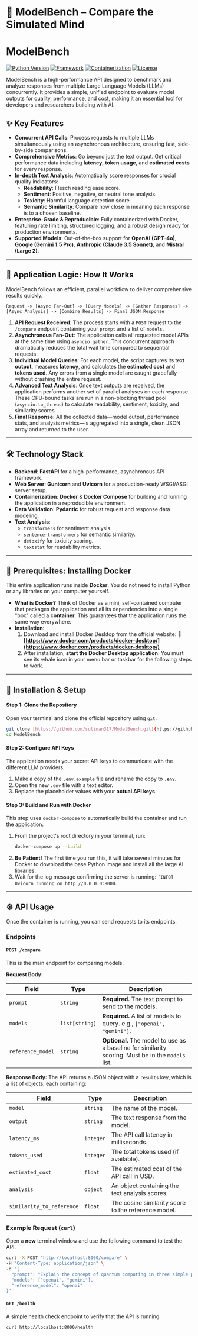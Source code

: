 # 🧠 ModelBench – Compare the Simulated Mind
# ModelBench

[![Python Version](https://img.shields.io/badge/Python-3.13-blue.svg)](https://www.python.org/)
[![Framework](https://img.shields.io/badge/Framework-FastAPI-green.svg)](https://fastapi.tiangolo.com/)
[![Containerization](https://img.shields.io/badge/Container-Docker-blue.svg)](https://www.docker.com/)
[![License](https://img.shields.io/badge/License-MIT-green.svg)](https://opensource.org/licenses/MIT)

ModelBench is a high-performance API designed to benchmark and analyze responses from multiple Large Language Models (LLMs) concurrently. It provides a simple, unified endpoint to evaluate model outputs for quality, performance, and cost, making it an essential tool for developers and researchers building with AI.

## ✨ Key Features

* **Concurrent API Calls**: Process requests to multiple LLMs simultaneously using an asynchronous architecture, ensuring fast, side-by-side comparisons.
* **Comprehensive Metrics**: Go beyond just the text output. Get critical performance data including **latency**, **token usage**, and **estimated costs** for every response.
* **In-depth Text Analysis**: Automatically score responses for crucial quality indicators:
    * **Readability**: Flesch reading ease score.
    * **Sentiment**: Positive, negative, or neutral tone analysis.
    * **Toxicity**: Harmful language detection score.
    * **Semantic Similarity**: Compare how close in meaning each response is to a chosen baseline.
* **Enterprise-Grade & Reproducible**: Fully containerized with Docker, featuring rate limiting, structured logging, and a robust design ready for production environments.
* **Supported Models**: Out-of-the-box support for **OpenAI (GPT-4o)**, **Google (Gemini 1.5 Pro)**, **Anthropic (Claude 3.5 Sonnet)**, and **Mistral (Large 2)**.

---

## 🧠 Application Logic: How It Works

ModelBench follows an efficient, parallel workflow to deliver comprehensive results quickly.

`Request -> [Async Fan-Out] -> [Query Models] -> [Gather Responses] -> [Async Analysis] -> [Combine Results] -> Final JSON Response`

1.  **API Request Received**: The process starts with a `POST` request to the `/compare` endpoint containing your `prompt` and a list of `models`.
2.  **Asynchronous Fan-Out**: The application calls all requested model APIs at the same time using `asyncio.gather`. This concurrent approach dramatically reduces the total wait time compared to sequential requests.
3.  **Individual Model Queries**: For each model, the script captures its text **output**, measures **latency**, and calculates the **estimated cost** and **tokens used**. Any errors from a single model are caught gracefully without crashing the entire request.
4.  **Advanced Text Analysis**: Once text outputs are received, the application performs another set of parallel analyses on each response. These CPU-bound tasks are run in a non-blocking thread pool (`asyncio.to_thread`) to calculate readability, sentiment, toxicity, and similarity scores.
5.  **Final Response**: All the collected data—model output, performance stats, and analysis metrics—is aggregated into a single, clean JSON array and returned to the user.

---

## 🛠️ Technology Stack

* **Backend**: **FastAPI** for a high-performance, asynchronous API framework.
* **Web Server**: **Gunicorn** and **Uvicorn** for a production-ready WSGI/ASGI server setup.
* **Containerization**: **Docker** & **Docker Compose** for building and running the application in a reproducible environment.
* **Data Validation**: **Pydantic** for robust request and response data modeling.
* **Text Analysis**:
    * `transformers` for sentiment analysis.
    * `sentence-transformers` for semantic similarity.
    * `detoxify` for toxicity scoring.
    * `textstat` for readability metrics.

---

## 🐋 Prerequisites: Installing Docker

This entire application runs inside **Docker**. You do not need to install Python or any libraries on your computer yourself.

* **What is Docker?** Think of Docker as a mini, self-contained computer that packages the application and all its dependencies into a single "box" called a **container**. This guarantees that the application runs the same way everywhere.
* **Installation**:
    1.  Download and install Docker Desktop from the official website: 🔗 **[https://www.docker.com/products/docker-desktop/](https://www.docker.com/products/docker-desktop/)**
    2.  After installation, **start the Docker Desktop application**. You must see its whale icon in your menu bar or taskbar for the following steps to work.

---

## 🚀 Installation & Setup

#### Step 1: Clone the Repository
Open your terminal and clone the official repository using `git`.

```bash
git clone [https://github.com/suliman317/ModelBench.git](https://github.com/suliman317/ModelBench.git)
cd ModelBench
```

#### Step 2: Configure API Keys
The application needs your secret API keys to communicate with the different LLM providers.

1.  Make a copy of the `.env.example` file and rename the copy to **`.env`**.
2.  Open the new `.env` file with a text editor.
3.  Replace the placeholder values with your **actual API keys**.

#### Step 3: Build and Run with Docker
This step uses `docker-compose` to automatically build the container and run the application.

1.  From the project's root directory in your terminal, run:
    ```bash
    docker-compose up --build
    ```
2.  **Be Patient!** The first time you run this, it will take several minutes for Docker to download the base Python image and install all the large AI libraries.
3.  Wait for the log message confirming the server is running: `[INFO] Uvicorn running on http://0.0.0.0:8000`.

---

## ⚙️ API Usage

Once the container is running, you can send requests to its endpoints.

### Endpoints

#### `POST /compare`
This is the main endpoint for comparing models.

**Request Body:**

| Field             | Type          | Description                                                                    |
| ----------------- | ------------- | ------------------------------------------------------------------------------ |
| `prompt`          | `string`      | **Required.** The text prompt to send to the models.                           |
| `models`          | `list[string]`| **Required.** A list of models to query. e.g., `["openai", "gemini"]`.         |
| `reference_model` | `string`      | **Optional.** The model to use as a baseline for similarity scoring. Must be in the `models` list. |

**Response Body:**
The API returns a JSON object with a `results` key, which is a list of objects, each containing:

| Field                     | Type          | Description                                       |
| ------------------------- | ------------- | ------------------------------------------------- |
| `model`                   | `string`      | The name of the model.                            |
| `output`                  | `string`      | The text response from the model.                 |
| `latency_ms`              | `integer`     | The API call latency in milliseconds.             |
| `tokens_used`             | `integer`     | The total tokens used (if available).             |
| `estimated_cost`          | `float`       | The estimated cost of the API call in USD.        |
| `analysis`                | `object`      | An object containing the text analysis scores.    |
| `similarity_to_reference` | `float`       | The cosine similarity score to the reference model. |

### Example Request (`curl`)

Open a **new** terminal window and use the following command to test the API.

```bash
curl -X POST "http://localhost:8000/compare" \
-H "Content-Type: application/json" \
-d '{
  "prompt": "Explain the concept of quantum computing in three simple paragraphs.",
  "models": ["openai", "gemini"],
  "reference_model": "openai"
}'
```

#### `GET /health`
A simple health check endpoint to verify that the API is running.

```bash
curl http://localhost:8000/health
```

